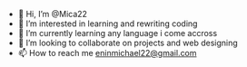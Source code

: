 - 👋 Hi, I’m @Mica22
- 👀 I’m interested in learning and rewriting coding
- 🌱 I’m currently learning any language i come accross
- 💞️ I’m looking to collaborate on projects and web designing
- 📫 How to reach me eninmichael22@gmail.com

<!---
Mica22 is a ✨ special ✨ repository because its `README.md` (this file) appears on your GitHub profile.
You can click the Preview link to take a look at your changes.
--->
